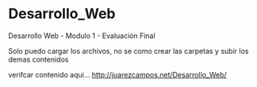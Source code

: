 # Desarrollo_Web
Desarrollo Web - Modulo 1 - Evaluación Final

Solo puedo cargar los archivos, no se como crear las carpetas y subir los demas contenidos

verifcar contenido aqui...
http://juarezcampos.net/Desarrollo_Web/
